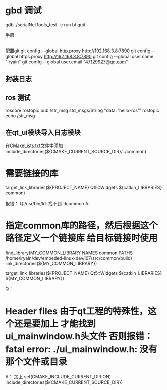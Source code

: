 # gbd 调试

gdb ./serialNetTools_test
-c
run
bt
quit

手册

##

配置git
git config --global http.proxy http://192.168.3.8:7890
git config --global https.proxy http://192.168.3.8:7890
git config --global user.name "lryain"
git config --global user.email "47129927@qq.com"

## 封装日志


## ros 测试

roscore
rostopic pub /str_msg std_msgs/String "data: 'hello-ros'"
rostopic echo /str_msg

## 在qt_ui模块导入日志模块

在CMakeLists.txt文件中添加
include_directories(${CMAKE_CURRENT_SOURCE_DIR}/../common)
# 需要链接的库
target_link_libraries(${PROJECT_NAME} Qt5::Widgets ${catkin_LIBRARIES} common)

报错：
Q:/usr/bin/ld: 找不到 -lcommon
A:
# 指定common库的路径，然后根据这个路径定义一个链接库 给目标链接时使用
find_library(MY_COMMON_LIBRARY NAMES common PATHS /home/lryain/dev/embeded-linux-dev/l07/src/common/build)
link_directories(${MY_COMMON_LIBRARY})

target_link_libraries(${PROJECT_NAME} Qt5::Widgets ${catkin_LIBRARIES} ${MY_COMMON_LIBRARY})

Q：
# Header files 由于qt工程的特殊性，这个还是要加上 才能找到ui_mainwindow.h头文件 否则报错：fatal error: ./ui_mainwindow.h: 没有那个文件或目录
A：
加上
set(CMAKE_INCLUDE_CURRENT_DIR ON)
include_directories(${CMAKE_CURRENT_SOURCE_DIR})
